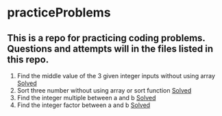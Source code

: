 # practiceProblems
## This is a repo for practicing coding problems. Questions and attempts will in the files listed in this repo.

1. Find the middle value of the 3 given integer inputs without using array [Solved](Matlab/middleOfThree.m)
2. Sort three number without using array or sort function [Solved](Matlab/sortThree.m)
3. Find the integer multiple between a and b [Solved](Matlab/integerMultiple.m)
4. Find the integer factor between a and b [Solved](Matlab/integerFactor.m)